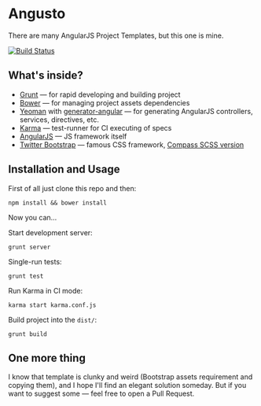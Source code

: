 # Angusto

There are many AngularJS Project Templates, but this one is mine.

[![Build Status](https://travis-ci.org/kavu/angusto.png)](https://travis-ci.org/kavu/angusto)

## What's inside?

* [Grunt](http://gruntjs.com) — for rapid developing and building project
* [Bower](http://bower.io) — for managing project assets dependencies
* [Yeoman](http://yeoman.io‎) with [generator-angular](https://github.com/yeoman/generator-angular) — for generating AngularJS controllers, services, directives, etc.
* [Karma](http://karma-runner.github.io) — test-runner for CI executing of specs
* [AngularJS](http://angularjs.org) — JS framework itself
* [Twitter Bootstrap](http://twitter.github.io/bootstrap) — famous CSS framework, [Compass SCSS version](https://github.com/vwall/compass-twitter-bootstrap) 

## Installation and Usage

First of all just clone this repo and then:

```
npm install && bower install
```

Now you can…

Start development server:

```
grunt server
```

Single-run tests:

```
grunt test
```

Run Karma in CI mode:

```
karma start karma.conf.js
```

Build project into the `dist/`:

```
grunt build
```

## One more thing

I know that template is clunky and weird (Bootstrap assets requirement and copying them), and I hope I'll find an elegant solution someday. But if you want to suggest some — feel free to open a Pull&nbsp;Request.

